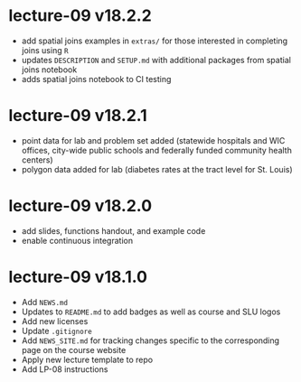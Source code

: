 # lecture-09 v18.2.2

* add spatial joins examples in `extras/` for those interested in completing joins using `R`
* updates `DESCRIPTION` and `SETUP.md` with additional packages from spatial joins notebook
* adds spatial joins notebook to CI testing

# lecture-09 v18.2.1

* point data for lab and problem set added (statewide hospitals and WIC offices, city-wide public schools and federally funded community health centers)
* polygon data added for lab (diabetes rates at the tract level for St. Louis)

# lecture-09 v18.2.0

* add slides, functions handout, and example code
* enable continuous integration

# lecture-09 v18.1.0

* Add `NEWS.md`
* Updates to `README.md` to add badges as well as course and SLU logos
* Add new licenses
* Update `.gitignore`
* Add `NEWS_SITE.md` for tracking changes specific to the corresponding page on the course website
* Apply new lecture template to repo
* Add LP-08 instructions
